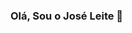 ### Olá, Sou o José Leite 👋

<!--
- 📈 Sou graduado em Ciências Contabeis  (UFERSA)
- 💻 I’m currentlmente cursando Informatica de Gestão (ISCAC)
- 👯 I’m looking t colaborar em projetos front- end
-  🎥 Gosto de produzir videos nas horas vagas
-->
